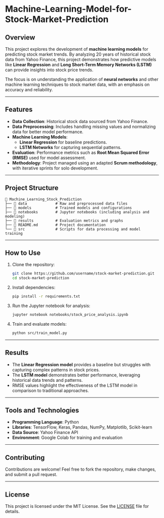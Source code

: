 # Machine-Learning-Model-for-Stock-Market-Prediction
## Overview

This project explores the development of **machine learning models** for predicting stock market trends. By analyzing 20 years of historical stock data from Yahoo Finance, this project demonstrates how predictive models like **Linear Regression** and **Long Short-Term Memory Networks (LSTM)** can provide insights into stock price trends.

The focus is on understanding the application of **neural networks** and other machine learning techniques to stock market data, with an emphasis on accuracy and reliability.  

---

## Features

- **Data Collection**: Historical stock data sourced from Yahoo Finance.  
- **Data Preprocessing**: Includes handling missing values and normalizing data for better model performance.  
- **Machine Learning Models**:
  - **Linear Regression** for baseline predictions.
  - **LSTM Networks** for capturing sequential patterns.  
- **Evaluation**: Performance metrics such as **Root Mean Squared Error (RMSE)** used for model assessment.  
- **Methodology**: Project managed using an adapted **Scrum methodology**, with iterative sprints for solo development.  

---

## Project Structure

```
📂 Machine_Learning_Stock_Prediction
├── 📁 data             # Raw and preprocessed data files
├── 📁 models           # Trained models and configurations
├── 📁 notebooks        # Jupyter notebooks (including analysis and modeling)
├── 📁 results          # Evaluation metrics and graphs
├── 📄 README.md        # Project documentation
└── 📂 src              # Scripts for data processing and model training
```

---

## How to Use

1. Clone the repository:
   ```bash
   git clone https://github.com/username/stock-market-prediction.git
   cd stock-market-prediction
   ```

2. Install dependencies:
   ```bash
   pip install -r requirements.txt
   ```

3. Run the Jupyter notebook for analysis:
   ```bash
   jupyter notebook notebooks/stock_price_analysis.ipynb
   ```

4. Train and evaluate models:
   ```bash
   python src/train_model.py
   ```

---

## Results

- The **Linear Regression model** provides a baseline but struggles with capturing complex patterns in stock prices.  
- The **LSTM model** demonstrates better performance, leveraging historical data trends and patterns.  
- RMSE values highlight the effectiveness of the LSTM model in comparison to traditional approaches.

---

## Tools and Technologies

- **Programming Language**: Python  
- **Libraries**: TensorFlow, Keras, Pandas, NumPy, Matplotlib, Scikit-learn  
- **Data Source**: Yahoo Finance API  
- **Environment**: Google Colab for training and evaluation  

---

## Contributing

Contributions are welcome! Feel free to fork the repository, make changes, and submit a pull request.  

---

## License

This project is licensed under the MIT License. See the [LICENSE](LICENSE) file for details.  


